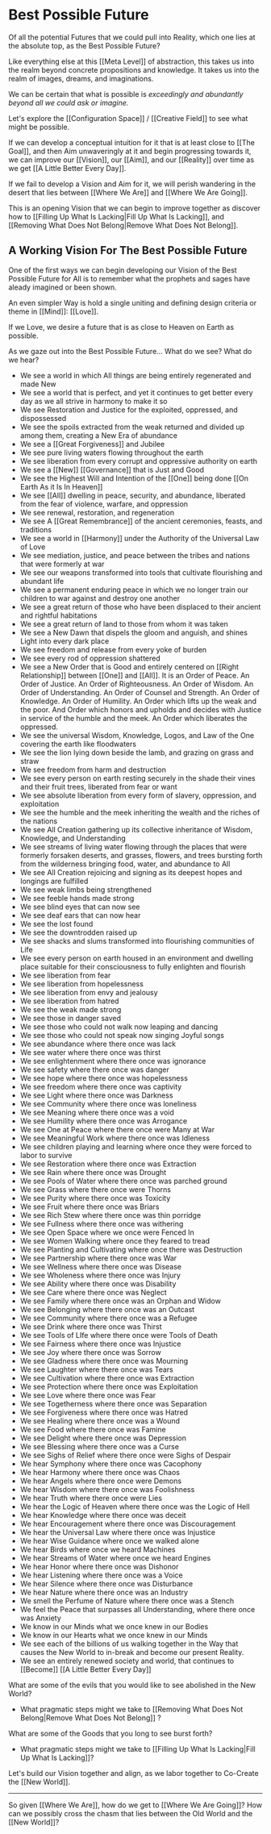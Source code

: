 # Best Possible Future

Of all the potential Futures that we could pull into Reality, which one lies at the absolute top, as the Best Possible Future? 

Like everything else at this [[Meta Level]] of abstraction, this takes us into the realm beyond concrete propositions and knowledge. It takes us into the realm of images, dreams, and imaginations. 

We can be certain that what is possible is _exceedingly and abundantly beyond all we could ask or imagine._ 

Let's explore the [[Configuration Space]] / [[Creative Field]] to see what might be possible. 

If we can develop a conceptual intuition for it that is at least close to [[The Goal]], and then Aim unwaveringly at it and begin progressing towards it, we can improve our [[Vision]], our [[Aim]], and our [[Reality]] over time as we get [[A Little Better Every Day]].  

If we fail to develop a Vision and Aim for it, we will perish wandering in the desert that lies between [[Where We Are]] and [[Where We Are Going]]. 

This is an opening Vision that we can begin to improve together as discover how to [[Filling Up What Is Lacking|Fill Up What Is Lacking]], and [[Removing What Does Not Belong|Remove What Does Not Belong]]. 

## A Working Vision For The Best Possible Future 
One of the first ways we can begin developing our Vision of the Best Possible Future for All is to remember what the prophets and sages have aleady imagined or been shown. 

An even simpler Way is hold a single uniting and defining design criteria or theme in [[Mind]]: [[Love]]. 

If we Love, we desire a future that is as close to Heaven on Earth as possible. 

As we gaze out into the Best Possible Future... What do we see? What do we hear? 

- We see a world in which All things are being entirely regenerated and made New  
- We see a world that is perfect, and yet it continues to get better every day as we all strive in harmony to make it so  
- We see Restoration and Justice for the exploited, oppressed, and dispossessed  
- We see the spoils extracted from the weak returned and divided up among them, creating a New Era of abundance  
- We see a [[Great Forgiveness]] and Jubilee  
- We see pure living waters flowing throughout the earth  
- We see liberation from every corrupt and oppressive authority on earth
- We see a [[New]] [[Governance]] that is Just and Good  
- We see the Highest Will and Intention of the [[One]] being done [[On Earth As it Is In Heaven]]   
- We see [[All]] dwelling in peace, security, and abundance, liberated from the fear of violence, warfare, and oppression  
- We see renewal, restoration, and regeneration  
- We see A [[Great Remembrance]] of the ancient ceremonies, feasts, and traditions  
- We see a world in [[Harmony]] under the Authority of the Universal Law of Love  
- We see mediation, justice, and peace between the tribes and nations that were formerly at war  
- We see our weapons transformed into tools that cultivate flourishing and abundant life  
- We see a permanent enduring peace in which we no longer train our children to war against and destroy one another  
- We see a great return of those who have been displaced to their ancient and rightful habitations  
- We see a great return of land to those from whom it was taken  
- We see a New Dawn that dispels the gloom and anguish, and shines Light into every dark place  
- We see freedom and release from every yoke of burden  
- We see every rod of oppression shattered  
- We see a New Order that is Good and entirely centered on [[Right Relationship]] between [[One]] and [[All]]. It is an Order of Peace. An Order of Justice. An Order of Righteousness. An Order of Wisdom. An Order of Understanding. An Order of Counsel and Strength. An Order of Knowledge. An Order of Humility. An Order which lifts up the weak and the poor. And Order which honors and upholds and decides with Justice in service of the humble and the meek. An Order which liberates the oppressed.  
- We see the universal Wisdom, Knowledge, Logos, and Law of the One covering the earth like floodwaters  
- We see the lion lying down beside the lamb, and grazing on grass and straw  
- We see freedom from harm and destruction  
- We see every person on earth resting securely in the shade their vines and their fruit trees, liberated from fear or want  
- We see absolute liberation from every form of slavery, oppression, and exploitation    
- We see the humble and the meek inheriting the wealth and the riches of the nations    
- We see All Creation gathering up its collective inheritance of Wisdom, Knowledge, and Understanding  
- We see streams of living water flowing through the places that were formerly forsaken deserts, and grasses, flowers, and trees bursting forth from the wilderness bringing food, water, and abundance to All  
- We see All Creation rejoicing and signing as its deepest hopes and longings are fulfilled  
- We see weak limbs being strengthened  
- We see feeble hands made strong  
- We see blind eyes that can now see  
- We see deaf ears that can now hear  
- We see the lost found  
- We see the downtrodden raised up  
- We see shacks and slums transformed into flourishing communities of Life  
- We see every person on earth housed in an environment and dwelling place suitable for their consciousness to fully enlighten and flourish  
- We see liberation from fear    
- We see liberation from hopelessness    
- We see liberation from envy and jealousy  
- We see liberation from hatred  
- We see the weak made strong  
- We see those in danger saved  
- We see those who could not walk now leaping and dancing  
- We see those who could not speak now singing Joyful songs   
- We see abundance where there once was lack  
- We see water where there once was thirst    
- We see enlightenment where there once was ignorance   
- We see safety where there once was danger    
- We see hope where there once was hopelessness    
- We see freedom where there once was captivity    
- We see Light where there once was Darkness  
- We see Community where there once was loneliness  
- We see Meaning where there once was a void  
- We see Humility where there once was Arrogance  
- We see One at Peace where there once were Many at War 
- We see Meaningful Work where there once was Idleness  
- We see children playing and learning where once they were forced to labor to survive   
- We see Restoration where there once was Extraction    
- We see Rain where there once was Drought  
- We see Pools of Water where there once was parched ground  
- We see Grass where there once were Thorns  
- We see Purity where there once was Toxicity   
- We see Fruit where there once was Briars  
- We see Rich Stew where there once was thin porridge  
- We see Fullness where there once was withering  
- We see Open Space where we once were Fenced In  
- We see Women Walking where once they feared to tread  
- We see Planting and Cultivating where once there was Destruction  
- We see Partnership where there once was War  
- We see Wellness where there once was Disease   
- We see Wholeness where there once was Injury  
- We see Ability where there once was Disability   
- We see Care where there once was Neglect  
- We see Family where there once was an Orphan and Widow   
- We see Belonging where there once was an Outcast  
- We see Community where there once was a Refugee  
- We see Drink where there once was Thirst  
- We see Tools of LIfe where there once were Tools of Death  
- We see Fairness where there once was Injustice  
- We see Joy where there once was Sorrow  
- We see Gladness where there once was Mourning  
- We see Laughter where there once was Tears  
- We see Cultivation where there once was Extraction  
- We see Protection where there once was Exploitation  
- We see Love where there once was Fear  
- We see Togetherness where there once was Separation  
- We see Forgiveness where there once was Hatred  
- We see Healing where there once was a Wound  
- We see Food where there once was Famine  
- We see Delight where there once was Depression    
- We see Blessing where there once was a Curse  
- We see Sighs of Relief where there once were Sighs of Despair  
- We hear Symphony where there once was Cacophony  
- We hear Harmony where there once was Chaos  
- We hear Angels where there once were Demons  
- We hear Wisdom where there once was Foolishness  
- We hear Truth where there once were Lies  
- We hear the Logic of Heaven where there once was the Logic of Hell  
- We hear Knowledge where there once was deceit  
- We hear Encouragement where there once was Discouragement  
- We hear the Universal Law where there once was Injustice  
- We hear Wise Guidance where once we walked alone  
- We hear Birds where once we heard Machines  
- We hear Streams of Water where once we heard Engines  
- We hear Honor where there once was Dishonor  
- We hear Listening where there once was a Voice  
- We hear Silence where there once was Disturbance  
- We hear Nature where there once was an Industry   
- We smell the Perfume of Nature where there once was a Stench  
- We feel the Peace that surpasses all Understanding, where there once was Anxiety  
- We know in our Minds what we once knew in our Bodies  
- We know in our Hearts what we once knew in our Minds     
- We see each of the billions of us walking together in the Way that causes the New World to in-break and become our present Reality. 
- We see an entirely renewed society and world, that continues to [[Become]] [[A Little Better Every Day]]  

What are some of the evils that you would like to see abolished in the New World? 
- What pragmatic steps might we take to [[Removing What Does Not Belong|Remove What Does Not Belong]] ? 

What are some of the Goods that you long to see burst forth? 
- What pragmatic steps might we take to [[Filling Up What Is Lacking|Fill Up What Is Lacking]]? 

Let's build our Vision together and align, as we labor together to Co-Create the [[New World]]. 
___

So given [[Where We Are]], how do we get to [[Where We Are Going]]? How can we possibly cross the chasm that lies between the Old World and the [[New World]]? 